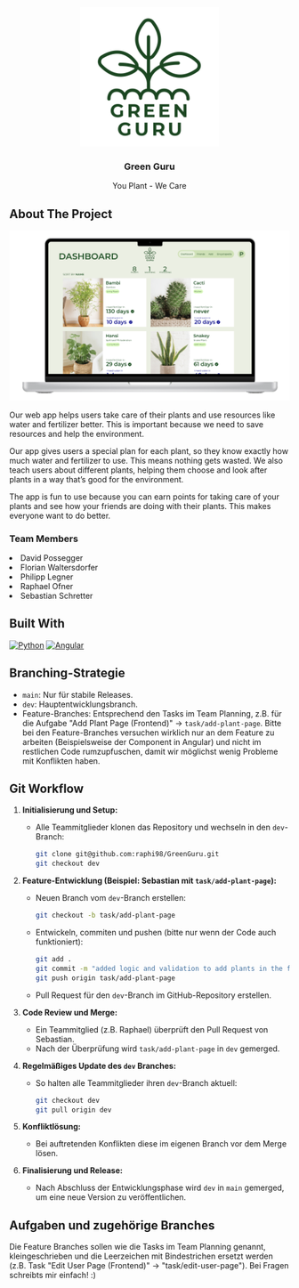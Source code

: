 <!-- PROJECT LOGO -->
<div align="center">
  <a href="[https://github.com/othneildrew/Best-README-Template](https://github.com/raphi98/GreenGuru)">
    <img src="images/logo-dark.png" alt="Logo" width="250" height="250">
  </a>

  <h3 align="center">Green Guru</h3>
    <p align="center">
    You Plant - We Care
</div>

<!-- ABOUT THE PROJECT -->
## About The Project

![Product Name Screen Shot][product-screenshot]

Our web app helps users take care of their plants and use resources like water and fertilizer better. This is important because we need to save resources and help the environment.

Our app gives users a special plan for each plant, so they know exactly how much water and fertilizer to use. This means nothing gets wasted. We also teach users about different plants, helping them choose and look after plants in a way that’s good for the environment.

The app is fun to use because you can earn points for taking care of your plants and see how your friends are doing with their plants. This makes everyone want to do better.

<p align="center">
    <h3>Team Members</h3>
    <li>David Possegger</li>
    <li>Florian Waltersdorfer</li>
    <li>Philipp Legner</li>
    <li>Raphael Ofner</li>
    <li>Sebastian Schretter</li>

## Built With
[![Python][Python.io]][Python-url]
[![Angular][Angular.io]][Angular-url]

<!-- MARKDOWN LINKS & IMAGES -->
[product-screenshot]: images/screenshot.png

[Angular.io]: https://img.shields.io/badge/Angular-DD0031?style=for-the-badge&logo=angular&logoColor=white
[Angular-url]: https://angular.io/
[Python.io]: https://img.shields.io/badge/Python-3776AB?style=for-the-badge&logo=python&logoColor=white
[Python-url]: https://www.python.org


## Branching-Strategie
- `main`: Nur für stabile Releases.
- `dev`: Hauptentwicklungsbranch.
- Feature-Branches: Entsprechend den Tasks im Team Planning, z.B. für die Aufgabe "Add Plant Page (Frontend)" -> `task/add-plant-page`. Bitte bei den Feature-Branches versuchen wirklich nur an dem Feature zu arbeiten (Beispielsweise der Component in Angular) und nicht im restlichen Code rumzupfuschen, damit wir möglichst wenig Probleme mit Konflikten haben.

## Git Workflow
1. **Initialisierung und Setup:**
   - Alle Teammitglieder klonen das Repository und wechseln in den `dev`-Branch:
     ```bash
     git clone git@github.com:raphi98/GreenGuru.git
     git checkout dev
     ```

2. **Feature-Entwicklung (Beispiel: Sebastian mit `task/add-plant-page`):**
   - Neuen Branch vom `dev`-Branch erstellen:
     ```bash
     git checkout -b task/add-plant-page
     ```
   - Entwickeln, commiten und pushen (bitte nur wenn der Code auch funktioniert):
     ```bash
     git add .
     git commit -m "added logic and validation to add plants in the frontend"
     git push origin task/add-plant-page
     ```
   - Pull Request für den `dev`-Branch im GitHub-Repository erstellen.

3. **Code Review und Merge:**
   - Ein Teammitglied (z.B. Raphael) überprüft den Pull Request von Sebastian.
   - Nach der Überprüfung wird `task/add-plant-page` in `dev` gemerged.

4. **Regelmäßiges Update des `dev` Branches:**
   - So halten alle Teammitglieder ihren `dev`-Branch aktuell:
     ```bash
     git checkout dev
     git pull origin dev
     ```

5. **Konfliktlösung:**
   - Bei auftretenden Konflikten diese im eigenen Branch vor dem Merge lösen.

6. **Finalisierung und Release:**
   - Nach Abschluss der Entwicklungsphase wird `dev` in `main` gemerged, um eine neue Version zu veröffentlichen.

## Aufgaben und zugehörige Branches
Die Feature Branches sollen wie die Tasks im Team Planning genannt, kleingeschrieben und die Leerzeichen mit Bindestrichen ersetzt werden (z.B. Task "Edit User Page (Frontend)" -> "task/edit-user-page").
Bei Fragen schreibts mir einfach! :)

